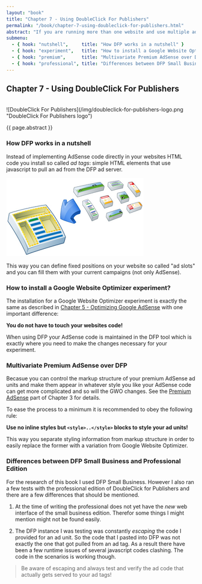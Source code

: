 ```yaml
---
layout: "book"
title: "Chapter 7 - Using DoubleClick For Publishers"
permalink: "/book/chapter-7-using-doubleclick-for-publishers.html"
abstract: "If you are running more than one website and use multiple advertizers chances are you're using DoubleClick For Publishers (DFP) to manage your campaigns. In this chapter you will learn about the differences in optimizing AdSense when using DFP."
submenu:
  - { hook: "nutshell",     title: "How DFP works in a nutshell" }
  - { hook: "experiment",   title: "How to install a Google Website Optimizer experiment?" }
  - { hook: "premium",      title: "Multivariate Premium AdSense over DFP" }
  - { hook: "professional", title: "Differences between DFP Small Business and Professional Edition" }
---
```

## Chapter 7 - Using DoubleClick For Publishers

<br/>
![DoubleClick For Publishers](/img/doubleclick-for-publishers-logo.png "DoubleClick For Publishers logo")

{{ page.abstract }}

### How DFP works in a nutshell<a name="nutshell">&nbsp;</a>

Instead of implementing AdSense code directly in your websites HTML code you install so called *ad tags*: simple HTML elements that use javascript to pull an ad from the DFP ad server.

![DFP in a nutshell](/img/doubleclick-for-publishers-in-a-nutshell.png)

This way you can define fixed positions on your website so called "ad slots" and you can fill them with your current campaigns (not only AdSense).

### How to install a Google Website Optimizer experiment?<a name="experiment">&nbsp;</a>

The installation for a Google Website Optimizer experiment is exactly the same as described in [Chapter 5 - Optimizing Google AdSense](/book/chapter-5-optimizing-google-adsense-with-google-website-optimizer.html "Chapter 5 - Optimizing Google AdSense") with one important difference:

**You do not have to touch your websites code!**

When using DFP your AdSense code is maintained in the DFP tool which is exactly where you need to make the changes necessary for your experiment.

### Multivariate Premium AdSense over DFP<a name="premium">&nbsp;</a>

Becasue you can control the markup structure of your premium AdSense ad units and make them appear in whatever style you like your AdSense code can get more complicated and so will the GWO changes. See the [Premium AdSense](http://127.0.0.1:4000/book/chapter-3-using-google-adsense.html#premium) part of Chapter 3 for details.

To ease the process to a minimum it is recommended to obey the following rule:

**Use no inline styles but `<style>..</style>` blocks to style your ad units!**

This way you separate styling information from markup structure in order to easily replace the former with a variation from Google Website Optimizer.

### Differences between DFP Small Business and Professional Edition<a name="professional">&nbsp;</a>

For the research of this book I used DFP Small Business. However I also ran a few tests with the professional edition of DoubleClick for Publishers and there are a few differences that should be mentioned.

1. At the time of writing the professional does not yet have the *new* web interface of the small business edition. Therefor some things I might mention might not be found easily.

2. The DFP instance I was testing was constantly *escaping* the code I provided for an ad unit. So the code that I pasted into DFP was not exactly the one that got pulled from an ad tag. As a result there have been a few runtime issues of several javascript codes clashing. The code in the scenarios is working though.

> Be aware of escaping and always test and verify the ad code that actually gets served to your ad tags!

